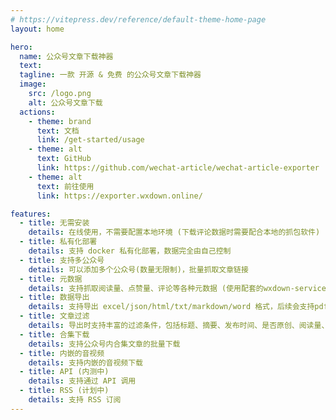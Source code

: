 ```yaml
---
# https://vitepress.dev/reference/default-theme-home-page
layout: home

hero:
  name: 公众号文章下载神器
  text: 
  tagline: 一款 开源 & 免费 的公众号文章下载神器
  image:
    src: /logo.png
    alt: 公众号文章下载
  actions:
    - theme: brand
      text: 文档
      link: /get-started/usage
    - theme: alt
      text: GitHub
      link: https://github.com/wechat-article/wechat-article-exporter
    - theme: alt
      text: 前往使用
      link: https://exporter.wxdown.online/

features:
  - title: 无需安装
    details: 在线使用，不需要配置本地环境 (下载评论数据时需要配合本地的抓包软件)
  - title: 私有化部署
    details: 支持 docker 私有化部署，数据完全由自己控制
  - title: 支持多公众号
    details: 可以添加多个公众号(数量无限制)，批量抓取文章链接
  - title: 元数据
    details: 支持抓取阅读量、点赞量、评论等各种元数据 (使用配套的wxdown-service程序)
  - title: 数据导出
    details: 支持导出 excel/json/html/txt/markdown/word 格式，后续会支持pdf格式
  - title: 文章过滤
    details: 导出时支持丰富的过滤条件，包括标题、摘要、发布时间、是否原创、阅读量、点赞量、转发量、作者、文章类型、媒体时长等
  - title: 合集下载
    details: 支持公众号内合集文章的批量下载
  - title: 内嵌的音视频
    details: 支持内嵌的音视频下载
  - title: API (内测中)
    details: 支持通过 API 调用
  - title: RSS (计划中)
    details: 支持 RSS 订阅
---
```

